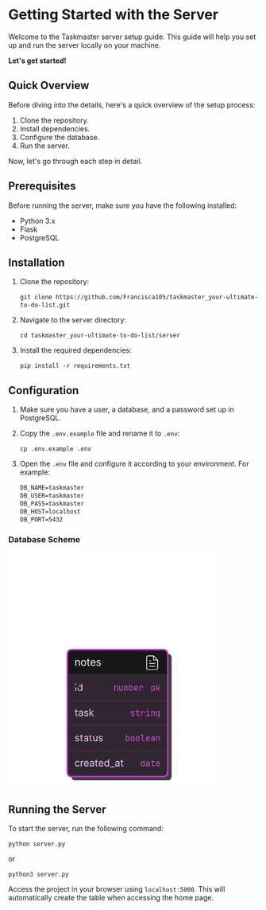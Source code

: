 # Getting Started with the Server

Welcome to the Taskmaster server setup guide. This guide will help you set up and run the server locally on your machine.

**Let's get started!**

## Quick Overview

Before diving into the details, here's a quick overview of the setup process:

1. Clone the repository.
2. Install dependencies.
3. Configure the database.
4. Run the server.

Now, let's go through each step in detail.

## Prerequisites

Before running the server, make sure you have the following installed:

- Python 3.x
- Flask
- PostgreSQL

## Installation

1. Clone the repository:

   ```shell
   git clone https://github.com/Francisca105/taskmaster_your-ultimate-to-do-list.git
   ```
2. Navigate to the server directory:

   ```shell
   cd taskmaster_your-ultimate-to-do-list/server
   ```
3. Install the required dependencies:

   ```shell
   pip install -r requirements.txt
   ```

## Configuration

1. Make sure you have a user, a database, and a password set up in PostgreSQL.
2. Copy the `.env.example` file and rename it to `.env`:

   ```shell
   cp .env.example .env
   ```
3. Open the `.env` file and configure it according to your environment.
   For example:

   ```shell
   DB_NAME=taskmaster
   DB_USER=taskmaster
   DB_PASS=taskmaster
   DB_HOST=localhost
   DB_PORT=5432
   ```
### Database Scheme
   ![Database Scheme](https://github.com/Francisca105/taskmaster_your-ultimate-to-do-list/blob/main/images/db.png?raw=true)

## Running the Server

To start the server, run the following command:

```shell
python server.py
```

or

```shell
python3 server.py
```

Access the project in your browser using `localhost:5000`. This will automatically create the table when accessing the home page.